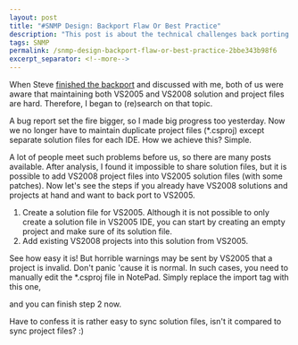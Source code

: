 ```yaml
---
layout: post
title: "#SNMP Design: Backport Flaw Or Best Practice"
description: "This post is about the technical challenges back porting #SNMP to C# 2.0 and Visual Studio 2005."
tags: SNMP
permalink: /snmp-design-backport-flaw-or-best-practice-2bbe343b98f6
excerpt_separator: <!--more-->
---
```

When Steve [finished the backport](/snmp-design-backport-to-c-2-0-visual-studio-2005-253d6b099c55) and discussed with me, both of us were aware that maintaining both VS2005 and VS2008 solution and project files are hard. Therefore, I began to (re)search on that topic.
<!--more-->

A bug report set the fire bigger, so I made big progress too yesterday. Now we no longer have to maintain duplicate project files (*.csproj) except separate solution files for each IDE. How we achieve this? Simple.

A lot of people meet such problems before us, so there are many posts available. After analysis, I found it impossible to share solution files, but it is possible to add VS2008 project files into VS2005 solution files (with some patches). Now let's see the steps if you already have VS2008 solutions and projects at hand and want to back port to VS2005.

1. Create a solution file for VS2005. Although it is not possible to only create a solution file in VS2005 IDE, you can start by creating an empty project and make sure of its solution file.
1. Add existing VS2008 projects into this solution from VS2005.

See how easy it is! But horrible warnings may be sent by VS2005 that a project is invalid. Don't panic 'cause it is normal. In such cases, you need to manually edit the *.csproj file in NotePad. Simply replace the import tag with this one,

and you can finish step 2 now.

Have to confess it is rather easy to sync solution files, isn't it compared to sync project files? :)
